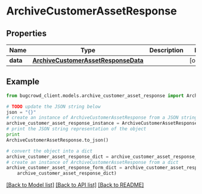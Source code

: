 # ArchiveCustomerAssetResponse


## Properties

Name | Type | Description | Notes
------------ | ------------- | ------------- | -------------
**data** | [**ArchiveCustomerAssetResponseData**](ArchiveCustomerAssetResponseData.md) |  | [optional] 

## Example

```python
from bugcrowd_client.models.archive_customer_asset_response import ArchiveCustomerAssetResponse

# TODO update the JSON string below
json = "{}"
# create an instance of ArchiveCustomerAssetResponse from a JSON string
archive_customer_asset_response_instance = ArchiveCustomerAssetResponse.from_json(json)
# print the JSON string representation of the object
print
ArchiveCustomerAssetResponse.to_json()

# convert the object into a dict
archive_customer_asset_response_dict = archive_customer_asset_response_instance.to_dict()
# create an instance of ArchiveCustomerAssetResponse from a dict
archive_customer_asset_response_form_dict = archive_customer_asset_response.from_dict(
    archive_customer_asset_response_dict)
```
[[Back to Model list]](../README.md#documentation-for-models) [[Back to API list]](../README.md#documentation-for-api-endpoints) [[Back to README]](../README.md)



